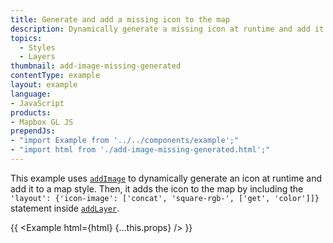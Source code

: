```yaml
---
title: Generate and add a missing icon to the map
description: Dynamically generate a missing icon at runtime and add it to the map.
topics:
  - Styles
  - Layers
thumbnail: add-image-missing-generated
contentType: example
layout: example
language:
- JavaScript
products:
- Mapbox GL JS
prependJs:
- "import Example from '../../components/example';"
- "import html from './add-image-missing-generated.html';"
---
```


This example uses [`addImage`](/mapbox-gl-js/api/map/#map#addimage) to dynamically generate an icon at runtime and add it to a map style. Then, it adds the icon to the map by including the `'layout': {'icon-image': ['concat', 'square-rgb-', ['get', 'color']]}` statement inside [`addLayer`](/mapbox-gl-js/api/map/#map#addlayer).

{{ <Example html={html} {...this.props} /> }}
